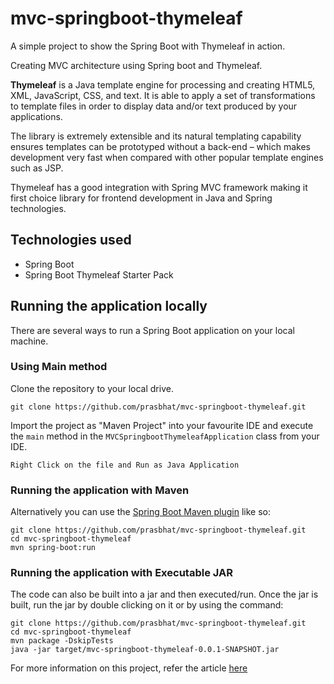 # mvc-springboot-thymeleaf
A simple project to show the Spring Boot with Thymeleaf in action.

Creating MVC architecture using Spring boot and Thymeleaf.

**Thymeleaf** is a Java template engine for processing and creating HTML5, XML, JavaScript, CSS, and text. It is able to apply a set of transformations to template files in order to display data and/or text produced by your applications.

The library is extremely extensible and its natural templating capability ensures templates can be prototyped without a back-end – which makes development very fast when compared with other popular template engines such as JSP.

Thymeleaf has a good integration with Spring MVC framework making it first choice library for frontend development in Java and Spring technologies.

## Technologies used
- Spring Boot
- Spring Boot Thymeleaf Starter Pack

## Running the application locally
There are several ways to run a Spring Boot application on your local machine.

### Using Main method
Clone the repository to your local drive.
```shell
git clone https://github.com/prasbhat/mvc-springboot-thymeleaf.git
```
Import the project as "Maven Project" into your favourite IDE and execute the `main` method in the `MVCSpringbootThymeleafApplication` class from your IDE.

`Right Click on the file and Run as Java Application`

### Running the application with Maven
Alternatively you can use the [Spring Boot Maven plugin](https://docs.spring.io/spring-boot/docs/current/reference/html/build-tool-plugins-maven-plugin.html) like so:
```shell
git clone https://github.com/prasbhat/mvc-springboot-thymeleaf.git
cd mvc-springboot-thymeleaf
mvn spring-boot:run
```

### Running the application with Executable JAR
The code can also be built into a jar and then executed/run. Once the jar is built, run the jar by double clicking on it or by using the command:
```shell
git clone https://github.com/prasbhat/mvc-springboot-thymeleaf.git
cd mvc-springboot-thymeleaf
mvn package -DskipTests
java -jar target/mvc-springboot-thymeleaf-0.0.1-SNAPSHOT.jar
```

For more information on this project, refer the article [here](https://myzonesoft.com/post/mvc-springboot-thymeleaf/)